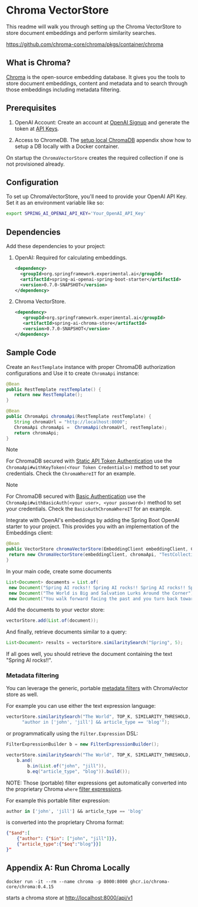 # Chroma VectorStore

This readme will walk you through setting up the Chroma VectorStore to store document embeddings and perform similarity searches.

<https://github.com/chroma-core/chroma/pkgs/container/chroma>

## What is Chroma?

[Chroma](https://docs.trychroma.com/) is the open-source embedding database. It gives you the tools to store document embeddings, content and metadata and to search through those embeddings including metadata filtering.

## Prerequisites

1. OpenAI Account: Create an account at [OpenAI Signup](https://platform.openai.com/signup) and generate the token at [API Keys](https://platform.openai.com/account/api-keys).

2. Access to ChromeDB. The [setup local ChromaDB](#appendix_a) appendix show how to setup a DB locally with a Docker container.

On startup the `ChromaVectorStore` creates the required collection if one is not provisioned already.

## Configuration

To set up ChromaVectorStore, you'll need to provide your OpenAI API Key. Set it as an environment variable like so:

```bash
export SPRING_AI_OPENAI_API_KEY='Your_OpenAI_API_Key'
```

## Dependencies

Add these dependencies to your project:

1. OpenAI: Required for calculating embeddings.

   ```xml
   <dependency>
     <groupId>org.springframework.experimental.ai</groupId>
     <artifactId>spring-ai-openai-spring-boot-starter</artifactId>
     <version>0.7.0-SNAPSHOT</version>
   </dependency>
   ```

2. Chroma VectorStore.

   ```xml
   <dependency>
      <groupId>org.springframework.experimental.ai</groupId>
      <artifactId>spring-ai-chroma-store</artifactId>
      <version>0.7.0-SNAPSHOT</version>
   </dependency>
   ```

## Sample Code

Create an `RestTemplate` instance with proper ChromaDB authorization configurations and Use it to create `ChromaApi` instance:

```java
@Bean
public RestTemplate restTemplate() {
   return new RestTemplate();
}

@Bean
public ChromaApi chromaApi(RestTemplate restTemplate) {
   String chromaUrl = "http://localhost:8000";
   ChromaApi chromaApi =  ChromaApi(chromaUrl, restTemplate);
   return chromaApi;
}
```
> [!NOTE]
> For ChromaDB secured with [Static API Token Authentication](https://docs.trychroma.com/usage-guide#static-api-token-authentication) use the `ChromaApi#withKeyToken(<Your Token Credentials>)` method to set your credentials. Check the `ChromaWhereIT` for an example.

> [!NOTE]
> For ChromaDB secured with [Basic Authentication](https://docs.trychroma.com/usage-guide#basic-authentication) use the `ChromaApi#withBasicAuth(<your user>, <your password>)` method to set your credentials. Check the `BasicAuthChromaWhereIT` for an example.


Integrate with OpenAI's embeddings by adding the Spring Boot OpenAI starter to your project.
This provides you with an implementation of the Embeddings client:

```java
@Bean
public VectorStore chromaVectorStore(EmbeddingClient embeddingClient, ChromaApi chromaApi) {
 return new ChromaVectorStore(embeddingClient, chromaApi, "TestCollection");
}
```

In your main code, create some documents

```java
List<Document> documents = List.of(
 new Document("Spring AI rocks!! Spring AI rocks!! Spring AI rocks!! Spring AI rocks!! Spring AI rocks!!", Map.of("meta1", "meta1")),
 new Document("The World is Big and Salvation Lurks Around the Corner"),
 new Document("You walk forward facing the past and you turn back toward the future.", Map.of("meta2", "meta2")));
```

Add the documents to your vector store:

```java
vectorStore.add(List.of(document));
```

And finally, retrieve documents similar to a query:

```java
List<Document> results = vectorStore.similaritySearch("Spring", 5);
```

If all goes well, you should retrieve the document containing the text "Spring AI rocks!!".

### Metadata filtering

You can leverage the generic, portable [metadata filters](https://docs.spring.io/spring-ai/reference/api/vectordbs.html#_metadata_filters) with ChromaVector store as well.

For example you can use either the text expression language:

```java
vectorStore.similaritySearch("The World", TOP_K, SIMILARITY_THRESHOLD,
      "author in ['john', 'jill'] && article_type == 'blog'");
```

or programmatically using the `Filter.Expression` DSL:

```java
FilterExpressionBuilder b = new FilterExpressionBuilder();

vectorStore.similaritySearch("The World", TOP_K, SIMILARITY_THRESHOLD,
	b.and(
		b.in(List.of("john", "jill")),
		b.eq("article_type", "blog")).build());
```

NOTE: Those (portable) filter expressions get automatically converted into the proprietary Chroma `where` [filter expressions](https://docs.trychroma.com/usage-guide#using-where-filters).

For example this portable filter expression:

```sql
author in ['john', 'jill'] && article_type == 'blog'
```

is converted into the proprietary Chroma format:

```json
{"$and":[
	{"author": {"$in": ["john", "jill"]}},
	{"article_type":{"$eq":"blog"}}]
}"
```


## <a name="appendix_a" /> Appendix A: Run Chroma Locally

```
docker run -it --rm --name chroma -p 8000:8000 ghcr.io/chroma-core/chroma:0.4.15
```

starts a chroma store at <http://localhost:8000/api/v1>
